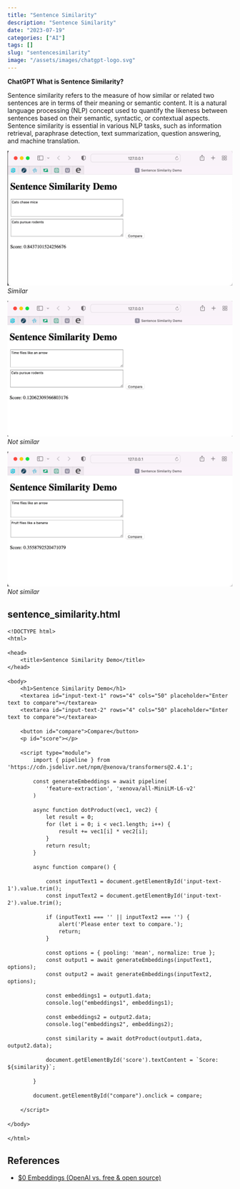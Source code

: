 ```yaml
---
title: "Sentence Similarity"
description: "Sentence Similarity"
date: "2023-07-19"
categories: ["AI"]
tags: []
slug: "sentencesimilarity"
image: "/assets/images/chatgpt-logo.svg"
---
```





**ChatGPT What is Sentence Similarity?**

Sentence similarity refers to the measure of how similar or related two sentences are in terms of their meaning or semantic content. It is a natural language processing (NLP) concept used to quantify the likeness between sentences based on their semantic, syntactic, or contextual aspects. Sentence similarity is essential in various NLP tasks, such as information retrieval, paraphrase detection, text summarization, question answering, and machine translation.

![](/assets/images/sentencesimilarity/screen-shot-2023-07-19-at-7.41.32-pm-1490x894.png)
*Similar*

![](/assets/images/sentencesimilarity/screen-shot-2023-07-19-at-7.42.03-pm-1482x894.png)
*Not similar*

![](/assets/images/sentencesimilarity/screen-shot-2023-07-19-at-7.42.29-pm-1488x894.png)
*Not similar*


## sentence_similarity.html

```text
<!DOCTYPE html>
<html>

<head>
    <title>Sentence Similarity Demo</title>
</head>

<body>
    <h1>Sentence Similarity Demo</h1>
    <textarea id="input-text-1" rows="4" cols="50" placeholder="Enter text to compare"></textarea>
    <textarea id="input-text-2" rows="4" cols="50" placeholder="Enter text to compare"></textarea>

    <button id="compare">Compare</button>
    <p id="score"></p>

    <script type="module">
        import { pipeline } from 'https://cdn.jsdelivr.net/npm/@xenova/transformers@2.4.1';

        const generateEmbeddings = await pipeline(
            'feature-extraction', 'xenova/all-MiniLM-L6-v2'
        )

        async function dotProduct(vec1, vec2) {
            let result = 0;
            for (let i = 0; i < vec1.length; i++) {
                result += vec1[i] * vec2[i];
            }
            return result;
        }

        async function compare() {

            const inputText1 = document.getElementById('input-text-1').value.trim();
            const inputText2 = document.getElementById('input-text-2').value.trim();

            if (inputText1 === '' || inputText2 === '') {
                alert('Please enter text to compare.');
                return;
            }

            const options = { pooling: 'mean', normalize: true };
            const output1 = await generateEmbeddings(inputText1, options);
            const output2 = await generateEmbeddings(inputText2, options);

            const embeddings1 = output1.data;
            console.log("embeddings1", embeddings1);

            const embeddings2 = output2.data;
            console.log("embeddings2", embeddings2);

            const similarity = await dotProduct(output1.data, output2.data);

            document.getElementById('score').textContent = `Score: ${similarity}`;

        }

        document.getElementById("compare").onclick = compare;

    </script>

</body>

</html>
```
## References

- [$0 Embeddings (OpenAI vs. free &amp; open source)](https://www.youtube.com/watch?v=QdDoFfkVkcw)
